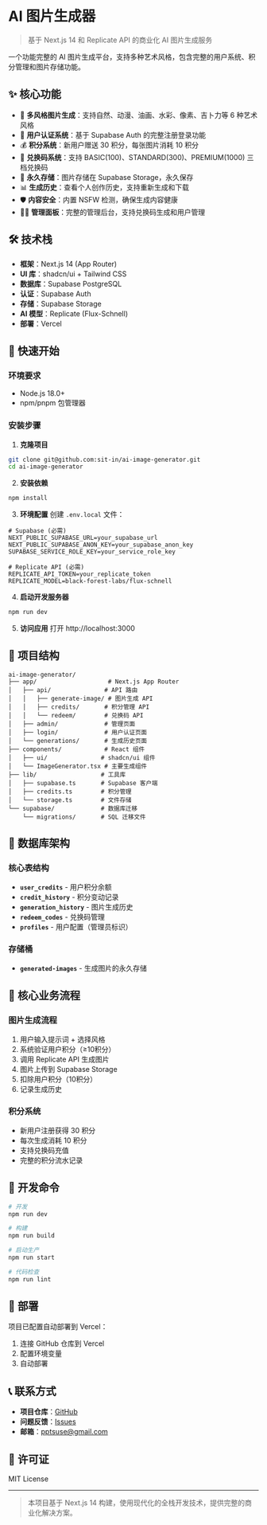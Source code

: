 # AI 图片生成器

> 基于 Next.js 14 和 Replicate API 的商业化 AI 图片生成服务

一个功能完整的 AI 图片生成平台，支持多种艺术风格，包含完整的用户系统、积分管理和图片存储功能。

## ✨ 核心功能

- 🎨 **多风格图片生成**：支持自然、动漫、油画、水彩、像素、吉卜力等 6 种艺术风格
- 👤 **用户认证系统**：基于 Supabase Auth 的完整注册登录功能
- 💰 **积分系统**：新用户赠送 30 积分，每张图片消耗 10 积分
- 🎫 **兑换码系统**：支持 BASIC(100)、STANDARD(300)、PREMIUM(1000) 三档兑换码
- 📁 **永久存储**：图片存储在 Supabase Storage，永久保存
- 📊 **生成历史**：查看个人创作历史，支持重新生成和下载
- 🛡️ **内容安全**：内置 NSFW 检测，确保生成内容健康
- 👨‍💼 **管理面板**：完整的管理后台，支持兑换码生成和用户管理

## 🛠️ 技术栈

- **框架**：Next.js 14 (App Router)
- **UI 库**：shadcn/ui + Tailwind CSS
- **数据库**：Supabase PostgreSQL
- **认证**：Supabase Auth
- **存储**：Supabase Storage
- **AI 模型**：Replicate (Flux-Schnell)
- **部署**：Vercel

## 🚀 快速开始

### 环境要求

- Node.js 18.0+
- npm/pnpm 包管理器

### 安装步骤

1. **克隆项目**
```bash
git clone git@github.com:sit-in/ai-image-generator.git
cd ai-image-generator
```

2. **安装依赖**
```bash
npm install
```

3. **环境配置**
创建 `.env.local` 文件：
```env
# Supabase (必需)
NEXT_PUBLIC_SUPABASE_URL=your_supabase_url
NEXT_PUBLIC_SUPABASE_ANON_KEY=your_supabase_anon_key
SUPABASE_SERVICE_ROLE_KEY=your_service_role_key

# Replicate API (必需)
REPLICATE_API_TOKEN=your_replicate_token
REPLICATE_MODEL=black-forest-labs/flux-schnell
```

4. **启动开发服务器**
```bash
npm run dev
```

5. **访问应用**
打开 http://localhost:3000

## 📁 项目结构

```
ai-image-generator/
├── app/                    # Next.js App Router
│   ├── api/               # API 路由
│   │   ├── generate-image/ # 图片生成 API
│   │   ├── credits/       # 积分管理 API
│   │   └── redeem/        # 兑换码 API
│   ├── admin/             # 管理页面
│   ├── login/             # 用户认证页面
│   └── generations/       # 生成历史页面
├── components/            # React 组件
│   ├── ui/               # shadcn/ui 组件
│   └── ImageGenerator.tsx # 主要生成组件
├── lib/                  # 工具库
│   ├── supabase.ts       # Supabase 客户端
│   ├── credits.ts        # 积分管理
│   └── storage.ts        # 文件存储
└── supabase/             # 数据库迁移
    └── migrations/       # SQL 迁移文件
```

## 💾 数据库架构

### 核心表结构

- **`user_credits`** - 用户积分余额
- **`credit_history`** - 积分变动记录
- **`generation_history`** - 图片生成历史
- **`redeem_codes`** - 兑换码管理
- **`profiles`** - 用户配置（管理员标识）

### 存储桶

- **`generated-images`** - 生成图片的永久存储

## 🎯 核心业务流程

### 图片生成流程
1. 用户输入提示词 + 选择风格
2. 系统验证用户积分（≥10积分）
3. 调用 Replicate API 生成图片
4. 图片上传到 Supabase Storage
5. 扣除用户积分（10积分）
6. 记录生成历史

### 积分系统
- 新用户注册获得 30 积分
- 每次生成消耗 10 积分
- 支持兑换码充值
- 完整的积分流水记录

## 🔧 开发命令

```bash
# 开发
npm run dev

# 构建
npm run build

# 启动生产
npm run start

# 代码检查
npm run lint
```

## 🚀 部署

项目已配置自动部署到 Vercel：

1. 连接 GitHub 仓库到 Vercel
2. 配置环境变量
3. 自动部署

## 📞 联系方式

- **项目仓库**：[GitHub](https://github.com/sit-in/ai-image-generator)
- **问题反馈**：[Issues](https://github.com/sit-in/ai-image-generator/issues)
- **邮箱**：pptsuse@gmail.com

## 📄 许可证

MIT License

---

> 本项目基于 Next.js 14 构建，使用现代化的全栈开发技术，提供完整的商业化解决方案。